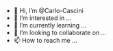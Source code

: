 - 👋 Hi, I’m @Carlo-Cascini
- 👀 I’m interested in ...
- 🌱 I’m currently learning ...
- 💞️ I’m looking to collaborate on ...
- 📫 How to reach me ...

<!---
Carlo-Cascini/Carlo-Cascini is a ✨ special ✨ repository because its `README.md` (this file) appears on your GitHub profile.
You can click the Preview link to take a look at your changes.
--->
